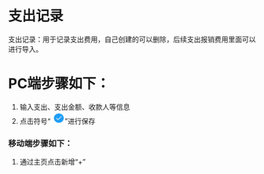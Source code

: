 # 支出记录

支出记录：用于记录支出费用，自己创建的可以删除，后续支出报销费用里面可以进行导入。

# PC端步骤如下：

1. 输入支出、支出金额、收款人等信息
2. 点击符号“![](/assets/图片1.png)”进行保存

### 移动端步骤如下：

1. 通过主页点击新增“+”



